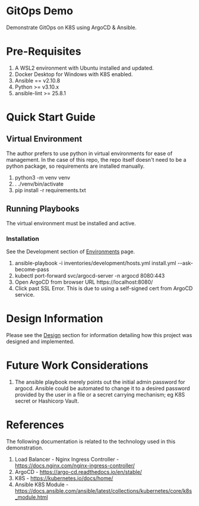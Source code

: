 # GitOps Demo

Demonstrate GitOps on K8S using ArgoCD & Ansible.

# Pre-Requisites

1. A WSL2 environment with Ubuntu installed and updated.
2. Docker Desktop for Windows with K8S enabled.
3. Ansible == v2.10.8
4. Python >= v3.10.x
5. ansible-lint >= 25.8.1

# Quick Start Guide

## Virtual Environment

The author prefers to use python in virtual environments for ease of management. In the case of this repo, the repo itself
doesn't need to be a python package, so requirements are installed manually.

1. python3 -m venv venv
2. . ./venv/bin/activate
3. pip install -r requirements.txt

## Running Playbooks

The virtual environment must be installed and active.

### Installation

See the Development section of [Environments](./doc/environment.md) page.

1. ansible-playbook -i inventories/development/hosts.yml install.yml --ask-become-pass
2. kubectl port-forward svc/argocd-server -n argocd 8080:443
3. Open ArgoCD from browser URL https://localhost:8080/
4. Click past SSL Error. This is due to using a self-signed cert from ArgoCD service.

# Design Information

Please see the [Design](./doc/design.md) section for information detailing how this project was designed and implemented.

# Future Work Considerations

1. The ansible playbook merely points out the initial admin password for argocd. Ansible could be automated to change it
   to a desired password provided by the user in a file or a secret carrying mechanism; eg K8S secret or Hashicorp Vault.

# References

The following documentation is related to the technology used in this demonstration.

1. Load Balancer - Nginx Ingress Controller - https://docs.nginx.com/nginx-ingress-controller/
2. ArgoCD - https://argo-cd.readthedocs.io/en/stable/
3. K8S - https://kubernetes.io/docs/home/
4. Ansible K8S Module - https://docs.ansible.com/ansible/latest/collections/kubernetes/core/k8s_module.html
